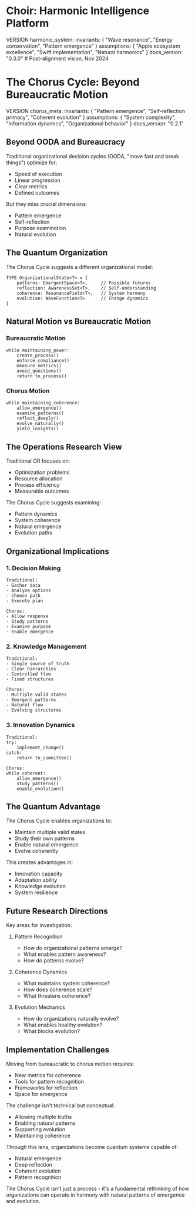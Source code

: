 # Choir: Harmonic Intelligence Platform

VERSION harmonic_system:
invariants: {
"Wave resonance",
"Energy conservation",
"Pattern emergence"
}
assumptions: {
"Apple ecosystem excellence",
"Swift implementation",
"Natural harmonics"
}
docs_version: "0.3.0"  # Post-alignment vision, Nov 2024
# The Chorus Cycle: Beyond Bureaucratic Motion

VERSION chorus_meta:
invariants: {
"Pattern emergence",
"Self-reflection primacy",
"Coherent evolution"
}
assumptions: {
"System complexity",
"Information dynamics",
"Organizational behavior"
}
docs_version: "0.2.1"

## Beyond OODA and Bureaucracy

Traditional organizational decision cycles (OODA, "move fast and break things") optimize for:

- Speed of execution
- Linear progression
- Clear metrics
- Defined outcomes

But they miss crucial dimensions:

- Pattern emergence
- Self-reflection
- Purpose examination
- Natural evolution

## The Quantum Organization

The Chorus Cycle suggests a different organizational model:

```
TYPE OrganizationalState<T> = {
    patterns: EmergentSpace<T>,     // Possible futures
    reflection: AwarenessSet<T>,    // Self-understanding
    coherence: ResonanceField<T>,   // System harmony
    evolution: WaveFunction<T>      // Change dynamics
}
```

## Natural Motion vs Bureaucratic Motion

### Bureaucratic Motion

```
while maintaining_power:
    create_process()
    enforce_compliance()
    measure_metrics()
    avoid_questions()
    return to_process()
```

### Chorus Motion

```
while maintaining_coherence:
    allow_emergence()
    examine_patterns()
    reflect_deeply()
    evolve_naturally()
    yield_insights()
```

## The Operations Research View

Traditional OR focuses on:

- Optimization problems
- Resource allocation
- Process efficiency
- Measurable outcomes

The Chorus Cycle suggests examining:

- Pattern dynamics
- System coherence
- Natural emergence
- Evolution paths

## Organizational Implications

### 1. Decision Making

```
Traditional:
- Gather data
- Analyze options
- Choose path
- Execute plan

Chorus:
- Allow response
- Study patterns
- Examine purpose
- Enable emergence
```

### 2. Knowledge Management

```
Traditional:
- Single source of truth
- Clear hierarchies
- Controlled flow
- Fixed structures

Chorus:
- Multiple valid states
- Emergent patterns
- Natural flow
- Evolving structures
```

### 3. Innovation Dynamics

```
Traditional:
try:
    implement_change()
catch:
    return to_committee()

Chorus:
while coherent:
    allow_emergence()
    study_patterns()
    enable_evolution()
```

## The Quantum Advantage

The Chorus Cycle enables organizations to:

- Maintain multiple valid states
- Study their own patterns
- Enable natural emergence
- Evolve coherently

This creates advantages in:

- Innovation capacity
- Adaptation ability
- Knowledge evolution
- System resilience

## Future Research Directions

Key areas for investigation:

1. Pattern Recognition

   - How do organizational patterns emerge?
   - What enables pattern awareness?
   - How do patterns evolve?

2. Coherence Dynamics

   - What maintains system coherence?
   - How does coherence scale?
   - What threatens coherence?

3. Evolution Mechanics
   - How do organizations naturally evolve?
   - What enables healthy evolution?
   - What blocks evolution?

## Implementation Challenges

Moving from bureaucratic to chorus motion requires:

- New metrics for coherence
- Tools for pattern recognition
- Frameworks for reflection
- Space for emergence

The challenge isn't technical but conceptual:

- Allowing multiple truths
- Enabling natural patterns
- Supporting evolution
- Maintaining coherence

Through this lens, organizations become quantum systems capable of:

- Natural emergence
- Deep reflection
- Coherent evolution
- Pattern recognition

The Chorus Cycle isn't just a process - it's a fundamental rethinking of how organizations can operate in harmony with natural patterns of emergence and evolution.
